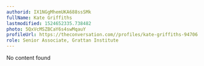 ```yaml
---
authorid: IX1NGgMhemUKA688ssSMk
fullName: Kate Griffiths
lastmodified: 1524652335.738482
photo: 5QxVcMSZBCaY6s4swMqauY
profileUrl: https://theconversation.com//profiles/kate-griffiths-94706
role: Senior Associate, Grattan Institute
---
```

No content found